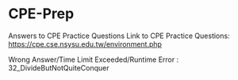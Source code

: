 # CPE-Prep
Answers to CPE Practice Questions
Link to CPE Practice Questions: https://cpe.cse.nsysu.edu.tw/environment.php

Wrong Answer/Time Limit Exceeded/Runtime Error : 32_DivideButNotQuiteConquer